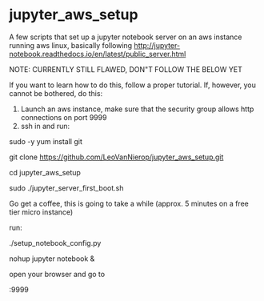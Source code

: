 # jupyter_aws_setup
A few scripts that set up a jupyter notebook server on an aws instance running aws linux, basically following http://jupyter-notebook.readthedocs.io/en/latest/public_server.html

NOTE: CURRENTLY STILL FLAWED, DON"T FOLLOW THE BELOW YET

If you want to learn how to do this, follow a proper tutorial. If, however, you cannot be bothered, do this:
1) Launch an aws instance, make sure that the security group allows http connections on port 9999
2) ssh in and run:

 sudo -y yum install git
 
 git clone https://github.com/LeoVanNierop/jupyter_aws_setup.git
 
 cd jupyter_aws_setup
 
 sudo ./jupyter_server_first_boot.sh
 
Go get a coffee, this is going to take a while (approx. 5 minutes on a free tier micro instance)

run:

./setup_notebook_config.py

nohup jupyter notebook &

open your browser and go to

<your aws instance public dns>:9999

 
